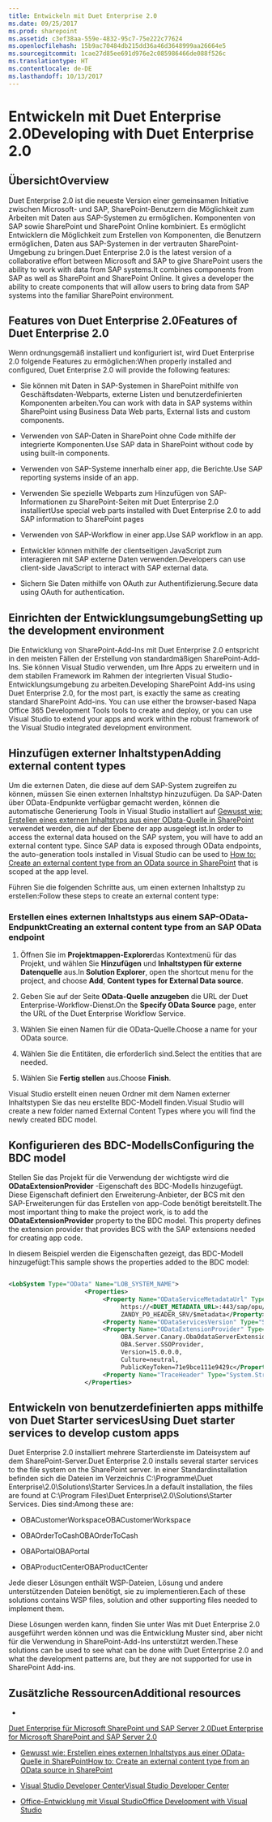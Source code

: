 ```yaml
---
title: Entwickeln mit Duet Enterprise 2.0
ms.date: 09/25/2017
ms.prod: sharepoint
ms.assetid: c3ef38aa-559e-4832-95c7-75e222c77624
ms.openlocfilehash: 15b9ac70484db215dd36a46d3648999aa26664e5
ms.sourcegitcommit: 1cae27d85ee691d976e2c085986466de088f526c
ms.translationtype: HT
ms.contentlocale: de-DE
ms.lasthandoff: 10/13/2017
---
```

# <a name="developing-with-duet-enterprise-20"></a><span data-ttu-id="f9021-102">Entwickeln mit Duet Enterprise 2.0</span><span class="sxs-lookup"><span data-stu-id="f9021-102">Developing with Duet Enterprise 2.0</span></span>

## <a name="overview"></a><span data-ttu-id="f9021-103">Übersicht</span><span class="sxs-lookup"><span data-stu-id="f9021-103">Overview</span></span>
<span data-ttu-id="f9021-104"><a name="Overview"> </a></span><span class="sxs-lookup"><span data-stu-id="f9021-104"></span></span>

<span data-ttu-id="f9021-p101">Duet Enterprise 2.0 ist die neueste Version einer gemeinsamen Initiative zwischen Microsoft- und SAP, SharePoint-Benutzern die Möglichkeit zum Arbeiten mit Daten aus SAP-Systemen zu ermöglichen. Komponenten von SAP sowie SharePoint und SharePoint Online kombiniert. Es ermöglicht Entwicklern die Möglichkeit zum Erstellen von Komponenten, die Benutzern ermöglichen, Daten aus SAP-Systemen in der vertrauten SharePoint-Umgebung zu bringen.</span><span class="sxs-lookup"><span data-stu-id="f9021-p101">Duet Enterprise 2.0 is the latest version of a collaborative effort between Microsoft and SAP to give SharePoint users the ability to work with data from SAP systems.It combines components from SAP as well as SharePoint and SharePoint Online. It gives a developer the ability to create components that will allow users to bring data from SAP systems into the familiar SharePoint environment.</span></span>
  
    
    

## <a name="features-of-duet-enterprise-20"></a><span data-ttu-id="f9021-107">Features von Duet Enterprise 2.0</span><span class="sxs-lookup"><span data-stu-id="f9021-107">Features of Duet Enterprise 2.0</span></span>
<span data-ttu-id="f9021-108"><a name="Overview"> </a></span><span class="sxs-lookup"><span data-stu-id="f9021-108"></span></span>

<span data-ttu-id="f9021-109">Wenn ordnungsgemäß installiert und konfiguriert ist, wird Duet Enterprise 2.0 folgende Features zu ermöglichen:</span><span class="sxs-lookup"><span data-stu-id="f9021-109">When properly installed and configured, Duet Enterprise 2.0 will provide the following features:</span></span>
  
    
    

- <span data-ttu-id="f9021-110">Sie können mit Daten in SAP-Systemen in SharePoint mithilfe von Geschäftsdaten-Webparts, externe Listen und benutzerdefinierten Komponenten arbeiten.</span><span class="sxs-lookup"><span data-stu-id="f9021-110">You can work with data in SAP systems within SharePoint using Business Data Web parts, External lists and custom components.</span></span>
    
  
- <span data-ttu-id="f9021-111">Verwenden von SAP-Daten in SharePoint ohne Code mithilfe der integrierte Komponenten.</span><span class="sxs-lookup"><span data-stu-id="f9021-111">Use SAP data in SharePoint without code by using built-in components.</span></span>
    
  
- <span data-ttu-id="f9021-112">Verwenden von SAP-Systeme innerhalb einer app, die Berichte.</span><span class="sxs-lookup"><span data-stu-id="f9021-112">Use SAP reporting systems inside of an app.</span></span>
    
  
- <span data-ttu-id="f9021-113">Verwenden Sie spezielle Webparts zum Hinzufügen von SAP-Informationen zu SharePoint-Seiten mit Duet Enterprise 2.0 installiert</span><span class="sxs-lookup"><span data-stu-id="f9021-113">Use special web parts installed with Duet Enterprise 2.0 to add SAP information to SharePoint pages</span></span>
    
  
- <span data-ttu-id="f9021-114">Verwenden von SAP-Workflow in einer app.</span><span class="sxs-lookup"><span data-stu-id="f9021-114">Use SAP workflow in an app.</span></span>
    
  
- <span data-ttu-id="f9021-115">Entwickler können mithilfe der clientseitigen JavaScript zum interagieren mit SAP externe Daten verwenden.</span><span class="sxs-lookup"><span data-stu-id="f9021-115">Developers can use client-side JavaScript to interact with SAP external data.</span></span>
    
  
- <span data-ttu-id="f9021-116">Sichern Sie Daten mithilfe von OAuth zur Authentifizierung.</span><span class="sxs-lookup"><span data-stu-id="f9021-116">Secure data using OAuth for authentication.</span></span>
    
  

## <a name="setting-up-the-development-environment"></a><span data-ttu-id="f9021-117">Einrichten der Entwicklungsumgebung</span><span class="sxs-lookup"><span data-stu-id="f9021-117">Setting up the development environment</span></span>
<span data-ttu-id="f9021-118"><a name="SettingUp"> </a></span><span class="sxs-lookup"><span data-stu-id="f9021-118"></span></span>

<span data-ttu-id="f9021-119">Die Entwicklung von SharePoint-Add-Ins mit Duet Enterprise 2.0 entspricht in den meisten Fällen der Erstellung von standardmäßigen SharePoint-Add-Ins. Sie können Visual Studio verwenden, um Ihre Apps zu erweitern und in dem stabilen Framework im Rahmen der integrierten Visual Studio-Entwicklungsumgebung zu arbeiten.</span><span class="sxs-lookup"><span data-stu-id="f9021-119">Developing SharePoint Add-ins using Duet Enterprise 2.0, for the most part, is exactly the same as creating standard SharePoint Add-ins. You can use either the browser-based Napa Office 365 Development Tools tools to create and deploy, or you can use Visual Studio to extend your apps and work within the robust framework of the Visual Studio integrated development environment.</span></span>
  
    
    

## <a name="adding-external-content-types"></a><span data-ttu-id="f9021-120">Hinzufügen externer Inhaltstypen</span><span class="sxs-lookup"><span data-stu-id="f9021-120">Adding external content types</span></span>
<span data-ttu-id="f9021-121"><a name="AddingECT"> </a></span><span class="sxs-lookup"><span data-stu-id="f9021-121"></span></span>

<span data-ttu-id="f9021-p102">Um die externen Daten, die diese auf dem SAP-System zugreifen zu können, müssen Sie einen externen Inhaltstyp hinzuzufügen. Da SAP-Daten über OData-Endpunkte verfügbar gemacht werden, können die automatische Generierung Tools in Visual Studio installiert auf  [Gewusst wie: Erstellen eines externen Inhaltstyps aus einer OData-Quelle in SharePoint](how-to-create-an-external-content-type-from-an-odata-source-in-sharepoint.md) verwendet werden, die auf der Ebene der app ausgelegt ist.</span><span class="sxs-lookup"><span data-stu-id="f9021-p102">In order to access the external data housed on the SAP system, you will have to add an external content type. Since SAP data is exposed through OData endpoints, the auto-generation tools installed in Visual Studio can be used to  [How to: Create an external content type from an OData source in SharePoint](how-to-create-an-external-content-type-from-an-odata-source-in-sharepoint.md) that is scoped at the app level.</span></span>
  
    
    
<span data-ttu-id="f9021-124">Führen Sie die folgenden Schritte aus, um einen externen Inhaltstyp zu erstellen:</span><span class="sxs-lookup"><span data-stu-id="f9021-124">Follow these steps to create an external content type:</span></span>
  
    
    

### <a name="creating-an-external-content-type-from-an-sap-odata-endpoint"></a><span data-ttu-id="f9021-125">Erstellen eines externen Inhaltstyps aus einem SAP-OData-Endpunkt</span><span class="sxs-lookup"><span data-stu-id="f9021-125">Creating an external content type from an SAP OData endpoint</span></span>


1. <span data-ttu-id="f9021-126">Öffnen Sie im **Projektmappen-Explorer**das Kontextmenü für das Projekt, und wählen Sie **Hinzufügen** und **Inhaltstypen für externe Datenquelle** aus.</span><span class="sxs-lookup"><span data-stu-id="f9021-126">In **Solution Explorer**, open the shortcut menu for the project, and choose **Add**, **Content types for External Data source**.</span></span>
    
  
2. <span data-ttu-id="f9021-127">Geben Sie auf der Seite **OData-Quelle anzugeben** die URL der Duet Enterprise-Workflow-Dienst.</span><span class="sxs-lookup"><span data-stu-id="f9021-127">On the **Specify OData Source** page, enter the URL of the Duet Enterprise Workflow Service.</span></span>
    
  
3. <span data-ttu-id="f9021-128">Wählen Sie einen Namen für die OData-Quelle.</span><span class="sxs-lookup"><span data-stu-id="f9021-128">Choose a name for your OData source.</span></span>
    
  
4. <span data-ttu-id="f9021-129">Wählen Sie die Entitäten, die erforderlich sind.</span><span class="sxs-lookup"><span data-stu-id="f9021-129">Select the entities that are needed.</span></span>
    
  
5. <span data-ttu-id="f9021-130">Wählen Sie **Fertig stellen** aus.</span><span class="sxs-lookup"><span data-stu-id="f9021-130">Choose **Finish**.</span></span>
    
  
<span data-ttu-id="f9021-131">Visual Studio erstellt einen neuen Ordner mit dem Namen externer Inhaltstypen Sie das neu erstellte BDC-Modell finden.</span><span class="sxs-lookup"><span data-stu-id="f9021-131">Visual Studio will create a new folder named External Content Types where you will find the newly created BDC model.</span></span>
  
    
    

## <a name="configuring-the-bdc-model"></a><span data-ttu-id="f9021-132">Konfigurieren des BDC-Modells</span><span class="sxs-lookup"><span data-stu-id="f9021-132">Configuring the BDC model</span></span>
<span data-ttu-id="f9021-133"><a name="ConfiguringProject"> </a></span><span class="sxs-lookup"><span data-stu-id="f9021-133"></span></span>

<span data-ttu-id="f9021-p103">Stellen Sie das Projekt für die Verwendung der wichtigste wird die **ODataExtensionProvider** -Eigenschaft des BDC-Modells hinzugefügt. Diese Eigenschaft definiert den Erweiterung-Anbieter, der BCS mit den SAP-Erweiterungen für das Erstellen von app-Code benötigt bereitstellt.</span><span class="sxs-lookup"><span data-stu-id="f9021-p103">The most important thing to make the project work, is to add the **ODataExtensionProvider** property to the BDC model. This property defines the extension provider that provides BCS with the SAP extensions needed for creating app code.</span></span>
  
    
    
<span data-ttu-id="f9021-136">In diesem Beispiel werden die Eigenschaften gezeigt, das BDC-Modell hinzugefügt:</span><span class="sxs-lookup"><span data-stu-id="f9021-136">This sample shows the properties added to the BDC model:</span></span>
  
    
    



```XML

<LobSystem Type="OData" Name="LOB_SYSTEM_NAME">
                     <Properties>
                          <Property Name="ODataServiceMetadataUrl" Type="System.String">
                               https://<DUET_METADATA_URL>:443/sap/opu/odata/sap/ 
                               ZANDY_PO_HEADER_SRV/$metadata</Property>
                          <Property Name="ODataServicesVersion" Type="System.String">2.0</Property>
                          <Property Name="ODataExtensionProvider" Type="System.String"> 
                               OBA.Server.Canary.ObaOdataServerExtensionProvider, 
                               OBA.Server.SSOProvider, 
                               Version=15.0.0.0, 
                               Culture=neutral, 
                               PublicKeyToken=71e9bce111e9429c</Property>
                          <Property Name="TraceHeader" Type="System.String">SAP-PASSPORT</Property>
                     </Properties>

```


## <a name="using-duet-starter-services-to-develop-custom-apps"></a><span data-ttu-id="f9021-137">Entwickeln von benutzerdefinierten apps mithilfe von Duet Starter services</span><span class="sxs-lookup"><span data-stu-id="f9021-137">Using Duet starter services to develop custom apps</span></span>
<span data-ttu-id="f9021-138"><a name="UsingDuetStarterServices"> </a></span><span class="sxs-lookup"><span data-stu-id="f9021-138"></span></span>

<span data-ttu-id="f9021-139">Duet Enterprise 2.0 installiert mehrere Starterdienste im Dateisystem auf dem SharePoint-Server.</span><span class="sxs-lookup"><span data-stu-id="f9021-139">Duet Enterprise 2.0 installs several starter services to the file system on the SharePoint server.</span></span> <span data-ttu-id="f9021-140">In einer Standardinstallation befinden sich die Dateien im Verzeichnis C:\\Programme\\Duet Enterprise\\2.0\\Solutions\\Starter Services.</span><span class="sxs-lookup"><span data-stu-id="f9021-140">In a default installation, the files are found at C:\\Program Files\\Duet Enterprise\\2.0\\Solutions\\Starter Services.</span></span> <span data-ttu-id="f9021-141">Dies sind:</span><span class="sxs-lookup"><span data-stu-id="f9021-141">Among these are:</span></span> 
  
    
    

- <span data-ttu-id="f9021-142">OBACustomerWorkspace</span><span class="sxs-lookup"><span data-stu-id="f9021-142">OBACustomerWorkspace</span></span>
    
  
- <span data-ttu-id="f9021-143">OBAOrderToCash</span><span class="sxs-lookup"><span data-stu-id="f9021-143">OBAOrderToCash</span></span>
    
  
- <span data-ttu-id="f9021-144">OBAPortal</span><span class="sxs-lookup"><span data-stu-id="f9021-144">OBAPortal</span></span>
    
  
- <span data-ttu-id="f9021-145">OBAProductCenter</span><span class="sxs-lookup"><span data-stu-id="f9021-145">OBAProductCenter</span></span>
    
  
<span data-ttu-id="f9021-146">Jede dieser Lösungen enthält WSP-Dateien, Lösung und andere unterstützenden Dateien benötigt, sie zu implementieren.</span><span class="sxs-lookup"><span data-stu-id="f9021-146">Each of these solutions contains WSP files, solution and other supporting files needed to implement them.</span></span>
  
    
    
<span data-ttu-id="f9021-147">Diese Lösungen werden kann, finden Sie unter Was mit Duet Enterprise 2.0 ausgeführt werden können und was die Entwicklung Muster sind, aber nicht für die Verwendung in SharePoint-Add-Ins unterstützt werden.</span><span class="sxs-lookup"><span data-stu-id="f9021-147">These solutions can be used to see what can be done with Duet Enterprise 2.0 and what the development patterns are, but they are not supported for use in SharePoint Add-ins.</span></span>
  
    
    

## <a name="additional-resources"></a><span data-ttu-id="f9021-148">Zusätzliche Ressourcen</span><span class="sxs-lookup"><span data-stu-id="f9021-148">Additional resources</span></span>
<span data-ttu-id="f9021-149"><a name="ConNavExample_resources"> </a></span><span class="sxs-lookup"><span data-stu-id="f9021-149"></span></span>


-  <span data-ttu-id="f9021-150">
  [Duet Enterprise für Microsoft SharePoint und SAP Server 2.0](http://technet.microsoft.com/en-us/library/ff972436.aspx)</span><span class="sxs-lookup"><span data-stu-id="f9021-150">[Duet Enterprise for Microsoft SharePoint and SAP Server 2.0](http://technet.microsoft.com/en-us/library/ff972436.aspx)</span></span>
    
  
-  [<span data-ttu-id="f9021-151">Gewusst wie: Erstellen eines externen Inhaltstyps aus einer OData-Quelle in SharePoint</span><span class="sxs-lookup"><span data-stu-id="f9021-151">How to: Create an external content type from an OData source in SharePoint</span></span>](how-to-create-an-external-content-type-from-an-odata-source-in-sharepoint.md)
    
  
-  [<span data-ttu-id="f9021-152">Visual Studio Developer Center</span><span class="sxs-lookup"><span data-stu-id="f9021-152">Visual Studio Developer Center</span></span>](http://msdn.microsoft.com/en-us/vstudio/default)
    
  
-  [<span data-ttu-id="f9021-153">Office-Entwicklung mit Visual Studio</span><span class="sxs-lookup"><span data-stu-id="f9021-153">Office Development with Visual Studio</span></span>](http://msdn.microsoft.com/en-us/office/hh133430)
    
  

